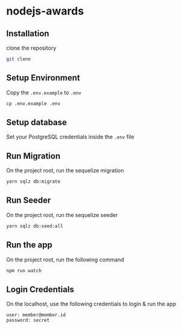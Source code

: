 # nodejs-awards

## Installation

clone the repository

```bash
git clone
```

## Setup Environment

Copy the `.env.example` to `.env`

```bash
cp .env.example .env
```

## Setup database

Set your PostgreSQL credentials inside the `.env` file

## Run Migration

On the project root, run the sequelize migration

```bash
yarn sqlz db:migrate
```

## Run Seeder

On the project root, run the sequelize seeder

```bash
yarn sqlz db:seed:all
```

## Run the app

On the project root, run the following command

```bash
npm run watch
```

## Login Credentials

On the localhost, use the following credentials to login & run the app

```
user: member@member.id
password: secret
```
